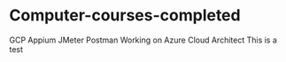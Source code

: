 # Computer-courses-completed
GCP
Appium
JMeter
Postman
Working on Azure Cloud Architect 
This is a test
